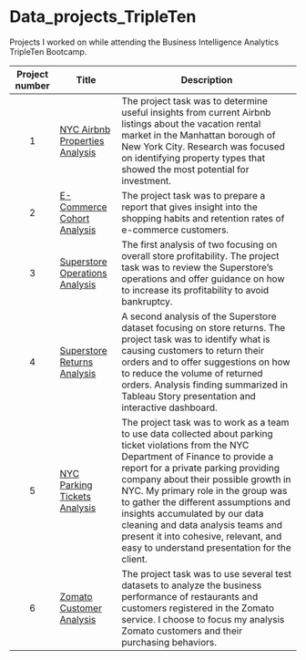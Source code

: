 # Data_projects_TripleTen

Projects I worked on while attending the Business Intelligence Analytics TripleTen Bootcamp.


| Project number | Title | Description |
| :-----------: | ----------- |----------- |
| 1 | [NYC Airbnb Properties Analysis](https://github.com/ejdostal/Data_projects_TripleTen/blob/9db8d36568c0177abfa9ee9cc66a14a84d2a391c/01_NYC_Airbnb_project_README.md) | The project task was to determine useful insights from current Airbnb listings about the vacation rental market in the Manhattan borough of New York City. Research was focused on identifying property types that showed the most potential for investment. |
| 2 | [E-Commerce Cohort Analysis](https://github.com/ejdostal/Data_projects_TripleTen/blob/9db8d36568c0177abfa9ee9cc66a14a84d2a391c/02_E-Commerce_project_%20README.md) | The project task was to prepare a report that gives insight into the shopping habits and retention rates of e-commerce customers. |
| 3 | [Superstore Operations Analysis](https://github.com/ejdostal/Data_projects_TripleTen/blob/9db8d36568c0177abfa9ee9cc66a14a84d2a391c/03_Superstore_Operations_Review_project_%20README.md)| The first analysis of two focusing on overall store profitability. The project task was to review the Superstore’s operations and offer guidance on how to increase its profitability to avoid bankruptcy. 
| 4 | [Superstore Returns Analysis](https://github.com/ejdostal/Data_projects_TripleTen/blob/9db8d36568c0177abfa9ee9cc66a14a84d2a391c/04_Superstore_ReturnRates_project_%20README.md) | A second analysis of the Superstore dataset focusing on store returns. The project task was to identify what is causing customers to return their orders and to offer suggestions on how to reduce the volume of returned orders. Analysis finding summarized in Tableau Story presentation and interactive dashboard.|
| 5 | [NYC Parking Tickets Analysis](https://github.com/ejdostal/Data_projects_TripleTen/blob/42a1631f8d293692ef58d767cf272fa6f9be89b3/05_NYC_Parking_Tickets_project_%20README.md) | The project task was to work as a team to use data collected about parking ticket violations from the NYC Department of Finance to provide a report for a private parking providing company about their possible growth in NYC. My primary role in the group was to gather the different assumptions and insights accumulated by our data cleaning and data analysis teams and present it into cohesive, relevant, and easy to understand presentation for the client. |
| 6 |[Zomato Customer Analysis](https://github.com/ejdostal/Data_projects_TripleTen/blob/3d8ce43271c4b3493c2516ca682b652b23588361/05_Zomato_Customers_project_%20README.md) | The project task was to use several test datasets to analyze the business performance of restaurants and customers registered in the Zomato service. I choose to focus my analysis Zomato customers and their purchasing behaviors.|
